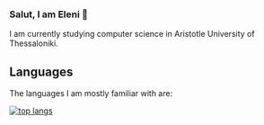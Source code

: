 ### Salut, I am Eleni 👋
I am currently studying computer science in Aristotle University of Thessaloniki.
## Languages
The languages I am mostly familiar with are:

[![top langs](https://github-readme-stats.vercel.app/api/top-langs/?username=helenmand&layout=compact&langs_count=10&hide_title=true&theme=dark&langs_count=8&hide=scss,css,html)](https://github.com/anuraghazra/github-readme-stats)


<!--
**helenmand/helenmand** is a ✨ _special_ ✨ repository because its `README.md` (this file) appears on your GitHub profile.

Here are some ideas to get you started:

- 🔭 I’m currently working on ...
- 🌱 I’m currently learning ...
- 👯 I’m looking to collaborate on ...
- 🤔 I’m looking for help with ...
- 💬 Ask me about ...
- 📫 How to reach me: ...
- 😄 Pronouns: ...
- ⚡ Fun fact: ...
-->
